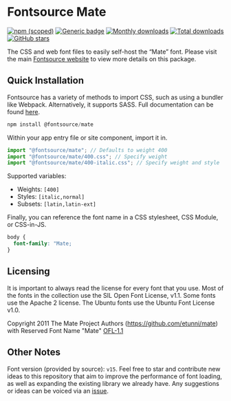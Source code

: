 # Fontsource Mate

[![npm (scoped)](https://img.shields.io/npm/v/@fontsource/mate?color=brightgreen)](https://www.npmjs.com/package/@fontsource/mate) [![Generic badge](https://img.shields.io/badge/fontsource-passing-brightgreen)](https://github.com/fontsource/fontsource) [![Monthly downloads](https://badgen.net/npm/dm/@fontsource/mate)](https://github.com/fontsource/fontsource) [![Total downloads](https://badgen.net/npm/dt/@fontsource/mate)](https://github.com/fontsource/fontsource) [![GitHub stars](https://img.shields.io/github/stars/fontsource/fontsource.svg?style=social&label=Star)](https://github.com/fontsource/fontsource/stargazers)

The CSS and web font files to easily self-host the “Mate” font. Please visit the main [Fontsource website](https://fontsource.org/fonts/mate) to view more details on this package.

## Quick Installation

Fontsource has a variety of methods to import CSS, such as using a bundler like Webpack. Alternatively, it supports SASS. Full documentation can be found [here](https://fontsource.org/docs/getting-started/introduction).

```javascript
npm install @fontsource/mate
```

Within your app entry file or site component, import it in.

```javascript
import "@fontsource/mate"; // Defaults to weight 400
import "@fontsource/mate/400.css"; // Specify weight
import "@fontsource/mate/400-italic.css"; // Specify weight and style

```

Supported variables:
- Weights: `[400]`
- Styles: `[italic,normal]`
- Subsets: `[latin,latin-ext]`

Finally, you can reference the font name in a CSS stylesheet, CSS Module, or CSS-in-JS.

```css
body {
  font-family: "Mate;
}
```

## Licensing
It is important to always read the license for every font that you use.
Most of the fonts in the collection use the SIL Open Font License, v1.1. Some fonts use the Apache 2 license. The Ubuntu fonts use the Ubuntu Font License v1.0.

Copyright 2011 The Mate Project Authors (https://github.com/etunni/mate) with Reserved Font Name "Mate"
[OFL-1.1](http://scripts.sil.org/OFL)

## Other Notes
Font version (provided by source): `v15`.
Feel free to star and contribute new ideas to this repository that aim to improve the performance of font loading, as well as expanding the existing library we already have. Any suggestions or ideas can be voiced via an [issue](https://github.com/fontsource/fontsource/issues).